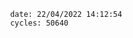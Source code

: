 

                date: 22/04/2022 14:12:54
                cycles: 50640

                         